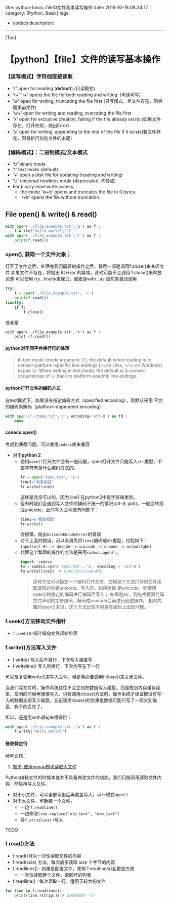 title: python-basic~fileIO文件基本读写操作
date: 2016-10-18 08:34:17
category: [Python, Basic]
tags:
  - codecs
description:
----
[Toc]

# 【python】【file】文件的读写基本操作

### 【读写模式】字符创直接读取
* 'r' open for reading (**default**) (只读模式)
* 'r+'  'r+' opens the file for both reading and writing. (可读可写)
* 'w' open for writing, truncating the file first (只写模式，若文件存在，则会覆盖前文件)
* 'w+' open for writing and reading, truncating the file first 
* 'x' open for exclusive creation, failing if the file already exists (如果文件存在，打开失败，抛出Error)
* 'a' open for writing, appending to the end of the file if it exists(若文件存在，则将新行加在文件的末尾)

### 【编码模式】：二进制模式/文本模式
* 'b' binary mode
* 't' text mode (default)
* '+' open a disk file for updating (reading and writing)
* 'U' universal newlines mode (deprecated, 不赞成)
* For binary read-write access, 
    * the mode 'w+b' opens and truncates the file to 0 bytes. 
    * 'r+b' opens the file without truncation.

## File open() & ｗrite() & read()
```python
with open('./file_example.txt','a') as f :
    f.write("hello world!\r")
with open('./file_example.txt','r') as f :
    print(f.read())
```

<!-- more -->

### open(), 获取一个文件对象；
  打开了文件之后，处理完我们需要的操作之后，最后一部是调用f.close()来关闭文件
  如果文件不存在，将抛出 IOError 的异常，此时可能不会调用 f.close()来释放资源
  可以使用 try...finally来保证，或者是with...as 语句来自动调用

```python
try:
    f = open('./file_example.txt', 'r')
    print(f.read())
finally:
    if f:
        f.close()
```
或者是

```
with open('./file_example.txt','r') as f :
    print (f.read())
```

#### python对不同平台换行符的处理

> In text mode (mode argument 't'), the default when reading is to convert platform-specific line endings (`\n` on Unix, `\r\n` on Windows) to just `\n`. 
> When writing in text mode, the default is to convert occurrences of `\n` back to platform-specific line endings.

#### python打开文件的编码方式

在text模式下，如果没有指定编码方式（specified encoding），则默认采用 平台的编码来解码（platform-dependent encoding）
```python
with open ("./temp.txt",'r', encoding='utf-8') as fd :
    pass
```

#### codecs.open()

考虑到**共存**问题，可以使用`codecs`库来兼容

* 对于**python 2** 
  * 使用`open()`打开文件会有一些问题，open打开文件只能写入`str`类型，不管字符串是什么编码方式的。
    ```python
    fr = open("test.txt", 'a')
    line1="我爱祖国"
    fr.write(line1)
    ```
    这样是完全可以的，因为 line1 在python2中是字符串类型。
  * 但有时我们会遇到写入文件时编码不统一的情况(utf-8, gbk)，一般会转换成unicode，此时写入文件就有问题了：  
    ```python
    line2=u"我爱祖国"
    fr.write()
    ```
    会报错，抛出`UnicodeEncodeError`的错误
  * 对于上面的错误，可以采用先将`line2`编码成str类型，过程如下：  
    `input(utf-8) -> decode -> unicode -> encode -> output(gbk)`
  * 代替这个繁琐的操作的方法是采用`codecs.open()`，
    ```python
    import  codecs 
    fw = codecs.open('test.txt', 'a', encoding = 'utf-8')
    fw.write(line2)  # line2为unicode类型
    ```
    > 这种方法可以指定一个编码打开文件，使用这个方法打开的文件读取返回的将是unicode。写入时，如果参数 是unicode，则使用open()时指定的编码进行编码后写入；
    > 如果是str，则先根据源代码文件声明的字符编码，解码成unicode后再进行前述操作。
    > 相对内置的open()来说，这个方法比较不容易在编码上出现问题。

### f.seek()方法移动文件指针

* `f.seek(0)`指针指向文件起始位置

### f.write()方法写入文件

* f.write() 写入后不换行，下次写入接着写
* f.writeline() 写入后换行，下次会写在下一行

可以反复调用write()来写入文件，但是务必要调用f.close()来关闭文件。

当我们写文件时，操作系统往往不会立刻把数据写入磁盘，而是放到内存缓存起来，空闲的时候再慢慢写入。只有调用close()方法时，操作系统才保证把没有写入的数据全部写入磁盘。忘记调用close()的后果是数据可能只写了一部分到磁盘，剩下的丢失了。

所以，还是用with语句来得保险：

```python
with open('./file_example.txt','w') as f :
    f.write("hello world!")
```

#### 修改特定行

参考文档：
1. [知乎-使用mmap模块读取大文件](https://www.zhihu.com/question/27028777)

Python编辑文件的时候本身并不具备修改文件的功能，我们只能采用读取文件内容，然后再写入文件。

* 对于小文件，可以全部读出后再覆盖写入，以`r+`模式`open()`
* 对于大文件，可新建一个文件，
  * 一边 `f.readline()` 
  * 一边修改`line.replace("old_text", "new_text")`
  * 并`f.writeline()`写入


TODO
 
### f.read()方法

* f.read()可以一次性读取文件的内容
* f.read(size) 方法，每次最多读取 size 个字节的内容
* f.readlines() : 如果是配置文件，使用 f.readlines()会更加方便.
  * 一次性读取整个文件，返回行的列表
* f.readline() : 每次读取一行，适用于较大的文件

```python
for line in f.readlines():
    print(line.rstrip()) # 去掉末尾的 '\n'
```
